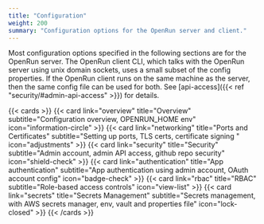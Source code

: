 ```yaml
---
title: "Configuration"
weight: 200
summary: "Configuration options for the OpenRun server and client."
---
```


Most configuration options specified in the following sections are for the OpenRun server. The OpenRun client CLI, which talks with the OpenRun server using unix domain sockets, uses a small subset of the config properties. If the OpenRun client runs on the same machine as the server, then the same config file can be used for both. See [api-access]({{< ref "security/#admin-api-access" >}}) for details.

{{< cards >}}
{{< card link="overview" title="Overview" subtitle="Configuration overview, OPENRUN_HOME env" icon="information-circle" >}}
{{< card link="networking" title="Ports and Certificates" subtitle="Setting up ports, TLS certs, certificate signing " icon="adjustments" >}}
{{< card link="security" title="Security" subtitle="Admin account, admin API access, github repo security" icon="shield-check" >}}
{{< card link="authentication" title="App authentication" subtitle="App authentication using admin account, OAuth account config" icon="badge-check" >}}
{{< card link="rbac" title="RBAC" subtitle="Role-based access controls" icon="view-list" >}}
{{< card link="secrets" title="Secrets Management" subtitle="Secrets management, with AWS secrets manager, env, vault and properties file" icon="lock-closed" >}}
{{< /cards >}}
